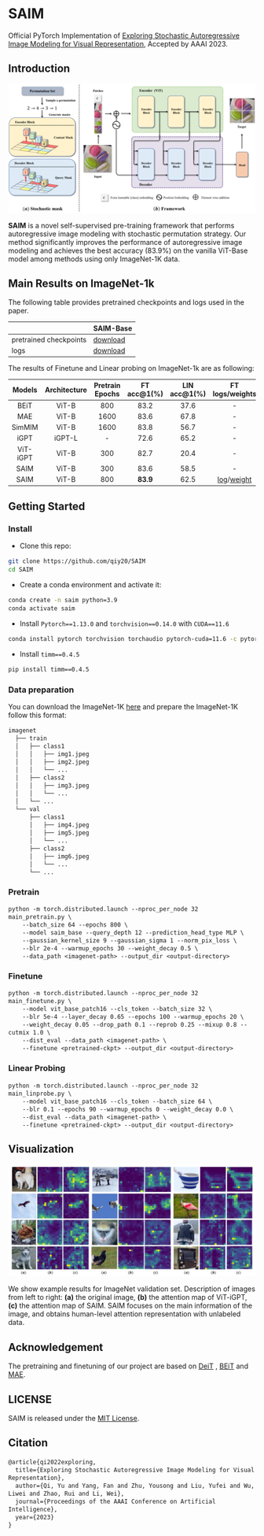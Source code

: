# SAIM
Official PyTorch Implementation of [Exploring Stochastic Autoregressive Image Modeling for Visual Representation](https://arxiv.org/abs/2212.01610), Accepted by AAAI 2023.
## Introduction
![Pipeline](./figures/pipeline-mask-V101.png)

**SAIM** is a novel self-supervised pre-training framework that performs autoregressive image modeling with stochastic permutation strategy. Our method significantly improves the performance of autoregressive image modeling and achieves the best accuracy (83.9%) on the vanilla ViT-Base model among methods
using only ImageNet-1K data.

## Main Results on ImageNet-1k

The following table provides pretrained checkpoints and logs used in the paper.

|                        | SAIM-Base                                                    |
| ---------------------- | ------------------------------------------------------------ |
| pretrained checkpoints | [download](https://drive.google.com/file/d/1qdK8lwcJp0hE8v3NoKZ4LcqzGFOxq0Ra/view?usp=sharing) |
| logs                   | [download](https://drive.google.com/file/d/1zdrphjiBWtnbfSfv6IkUDYlvUmy4uh-A/view?usp=sharing) |

The results of Finetune and Linear probing on ImageNet-1k are as following:

|  Models  | Architecture | Pretrain Epochs | FT acc@1(%) | LIN acc@1(%) |                       FT logs/weights                        |                       LIN logs/weights                       |
| :------: | :----------: | :-------------: | :---------: | :----------: | :----------------------------------------------------------: | :----------------------------------------------------------: |
|   BEiT   |    ViT-B     |       800       |    83.2     |     37.6     |                              -                               |                              -                               |
|   MAE    |    ViT-B     |      1600       |    83.6     |     67.8     |                              -                               |                              -                               |
|  SimMIM  |    ViT-B     |      1600       |    83.8     |     56.7     |                              -                               |                              -                               |
|   iGPT   |    iGPT-L    |        -        |    72.6     |     65.2     |                              -                               |                              -                               |
| ViT-iGPT |    ViT-B     |       300       |    82.7     |     20.4     |                              -                               |                              -                               |
|   SAIM   |    ViT-B     |       300       |    83.6     |     58.5     |                              -                               |                              -                               |
|   SAIM   |    ViT-B     |       800       |  **83.9**   |     62.5     | [log](https://drive.google.com/file/d/124S-vLd30A-xRLndVIdnXY5WVTJHx9mu/view?usp=sharing)/[weight](https://drive.google.com/file/d/1-XjhgIY0uLDLH6U5lWZ3sbLcJqdeVhkr/view?usp=sharing) | [log](https://drive.google.com/file/d/1X6WhwtyNSWwVajrX21Ij4ifQvZ3gyLX4/view?usp=sharing)/[weight](https://drive.google.com/file/d/1ZqK_2D7hEJcp7RsT1KQyokRWgh2kBbgn/view?usp=sharing) |

## Getting Started

### Install
- Clone this repo:

```bash
git clone https://github.com/qiy20/SAIM
cd SAIM
```

- Create a conda environment and activate it:
```bash
conda create -n saim python=3.9
conda activate saim
```

- Install `Pytorch==1.13.0` and `torchvision==0.14.0` with `CUDA==11.6`

```bash
conda install pytorch torchvision torchaudio pytorch-cuda=11.6 -c pytorch -c nvidia
```

- Install `timm==0.4.5`

```bash
pip install timm==0.4.5
```

### Data preparation

You can download the ImageNet-1K [here](https://image-net.org) and prepare the ImageNet-1K follow this format:
```tree data
imagenet
  ├── train
  │   ├── class1
  │   │   ├── img1.jpeg
  │   │   ├── img2.jpeg
  │   │   └── ...
  │   ├── class2
  │   │   ├── img3.jpeg
  │   │   └── ...
  │   └── ...
  └── val
      ├── class1
      │   ├── img4.jpeg
      │   ├── img5.jpeg
      │   └── ...
      ├── class2
      │   ├── img6.jpeg
      │   └── ...
      └── ...
```

### Pretrain
```shell
python -m torch.distributed.launch --nproc_per_node 32 main_pretrain.py \
    --batch_size 64 --epochs 800 \
    --model saim_base --query_depth 12 --prediction_head_type MLP \
    --gaussian_kernel_size 9 --gaussian_sigma 1 --norm_pix_loss \
    --blr 2e-4 --warmup_epochs 30 --weight_decay 0.5 \
    --data_path <imagenet-path> --output_dir <output-directory>
```
### Finetune
```shell
python -m torch.distributed.launch --nproc_per_node 32 main_finetune.py \
    --model vit_base_patch16 --cls_token --batch_size 32 \
    --blr 5e-4 --layer_decay 0.65 --epochs 100 --warmup_epochs 20 \
    --weight_decay 0.05 --drop_path 0.1 --reprob 0.25 --mixup 0.8 --cutmix 1.0 \
    --dist_eval --data_path <imagenet-path> \
    --finetune <pretrained-ckpt> --output_dir <output-directory>
```
### Linear Probing
```shell
python -m torch.distributed.launch --nproc_per_node 32 main_linprobe.py \
    --model vit_base_patch16 --cls_token --batch_size 64 \
    --blr 0.1 --epochs 90 --warmup_epochs 0 --weight_decay 0.0 \
    --dist_eval --data_path <imagenet-path> \
    --finetune <pretrained-ckpt> --output_dir <output-directory>
```
## Visualization

![SAIM-attention_v11](./figures/SAIM-attention_v11.png)

We show example results for ImageNet validation set. Description of images from left to right: **(a)** the original image, **(b)** the attention map of ViT-iGPT, **(c)** the attention map of SAIM. SAIM focuses on the main information of the image, and obtains human-level attention representation with unlabeled data.

## Acknowledgement

The pretraining and finetuning of our project are based on [DeiT](https://github.com/facebookresearch/deit) , [BEiT](https://github.com/microsoft/unilm/tree/master/beit) and [MAE](https://github.com/facebookresearch/mae).

## LICENSE

SAIM is released under the [MIT License](./LICENSE).

## Citation

```
@article{qi2022exploring,
  title={Exploring Stochastic Autoregressive Image Modeling for Visual Representation},
  author={Qi, Yu and Yang, Fan and Zhu, Yousong and Liu, Yufei and Wu, Liwei and Zhao, Rui and Li, Wei},
  journal={Proceedings of the AAAI Conference on Artificial Intelligence},
  year={2023}
}
```

